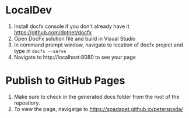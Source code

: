 # LocalDev
1. Install docfx console if you don't already have it https://github.com/dotnet/docfx
1. Open DocFx solution file and build in Visual Studio
1. In command prompt window, navigate to location of docfx
project and type in <code>docfx --serve</code>
1. Navigate to http://localhost:8080 to see your page

# Publish to GitHub Pages
1. Make sure to check in the generated docs folder from the
root of the repostiory.
2. To view the page, navigatge to https://spadapet.github.io/peterspada/